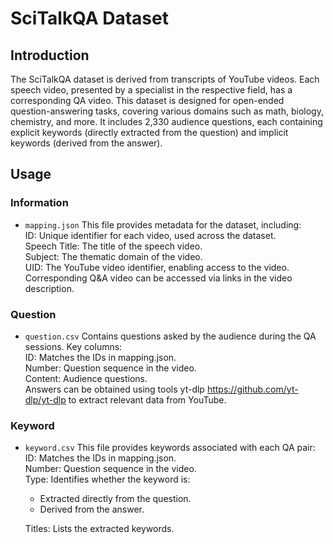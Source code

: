 # SciTalkQA Dataset
## Introduction

The SciTalkQA dataset is derived from transcripts of YouTube videos. Each speech video, presented by a specialist in the respective field, has a corresponding QA video. This dataset is designed for open-ended question-answering tasks, covering various domains such as math, biology, chemistry, and more. It includes 2,330 audience questions, each containing explicit keywords (directly extracted from the question) and implicit keywords (derived from the answer).


## Usage
### Information
- `mapping.json` This file provides metadata for the dataset, including:  
ID: Unique identifier for each video, used across the dataset.  
Speech Title: The title of the speech video.  
Subject: The thematic domain of the video.  
UID: The YouTube video identifier, enabling access to the video.   
Corresponding Q&A video can be accessed via links in the video description.
### Question
- `question.csv`
Contains questions asked by the audience during the QA sessions. Key columns:   
ID: Matches the IDs in mapping.json.  
Number: Question sequence in the video.  
Content: Audience questions.  
Answers can be obtained using tools yt-dlp https://github.com/yt-dlp/yt-dlp to extract relevant data from YouTube.
### Keyword
- `keyword.csv` This file provides keywords associated with each QA pair:  
  ID: Matches the IDs in mapping.json.  
  Number: Question sequence in the video.  
  Type: Identifies whether the keyword is:  
  - Extracted directly from the question.  
  - Derived from the answer.  

  Titles: Lists the extracted keywords.  

